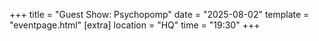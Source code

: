 +++
title = "Guest Show: Psychopomp"
date = "2025-08-02"
template = "eventpage.html"
[extra]
location = "HQ"
time = "19:30"
+++
